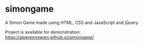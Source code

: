 # simongame
A Simon Game made using HTML, CSS and JavaScript and jQuery

Project is available for demonstration: https://alperemreeren.github.io/simongame/
